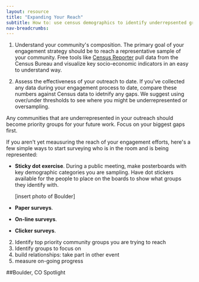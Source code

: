```yaml
---
layout: resource
title: "Expanding Your Reach"
subtitle: How to: use census demographics to identify underrepsented groups in your community engagement process
nav-breadcrumbs:
---
```


1. Understand your community's composition. The primary goal of your engagement strategy should be to reach a representative sample of your community. Free tools like [Census Reporter](http://censusreporter.org/) pull data from the Census Bureau and visualize key socio-economic indicators in an easy to understand way. 

2. Assess the effectiveness of your outreach to date. If you've collected any data during your engagement process to date, compare these numbers against Census data to idetnify any gaps. We suggest using over/under thresholds to see where you might be underrepresented or oversampling.  

Any communities that are underrepresented in your outreach should become priority groups for your future work. Focus on your biggest gaps first.

If you aren't yet meausuring the reach of your engagement efforts, here's a few simple ways to start surveying who is in the room and is being represented: 

* **Sticky dot exercise**. During a public meeting, make posterboards with key demographic categories you are sampling. Have dot stickers available for the people to place on the boards to show what groups they identify with. 

	[insert photo of Boulder]
	
* **Paper surveys**. 
* **On-line surveys**. 
* **Clicker surveys**. 



2. Identify top priority community groups you are trying to reach
3. Identify groups to focus on
4. build relationships: take part in other event
5. measure on-going progress

##Boulder, CO Spotlight
